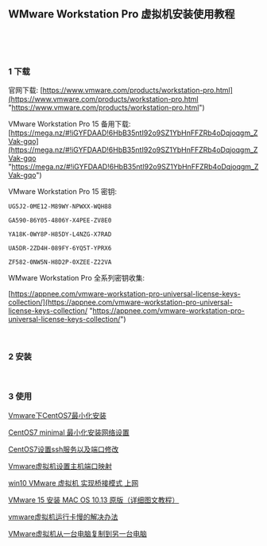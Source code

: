 ## WMware Workstation Pro 虚拟机安装使用教程  

​    

​    

### 1 下载  

官网下载: [https://www.vmware.com/products/workstation-pro.html](https://www.vmware.com/products/workstation-pro.html "https://www.vmware.com/products/workstation-pro.html") 

VMware Workstation Pro 15 备用下载: [https://mega.nz/#!iGYFDAAD!6HbB35ntI92o9SZ1YbHnFFZRb4oDqjoqgm_ZVak-gqo](https://mega.nz/#!iGYFDAAD!6HbB35ntI92o9SZ1YbHnFFZRb4oDqjoqgm_ZVak-gqo "https://mega.nz/#!iGYFDAAD!6HbB35ntI92o9SZ1YbHnFFZRb4oDqjoqgm_ZVak-gqo")  

VMware Workstation Pro 15 密钥:  

`UG5J2-0ME12-M89WY-NPWXX-WQH88`  

`GA590-86Y05-4806Y-X4PEE-ZV8E0`  

`YA18K-0WY8P-H85DY-L4NZG-X7RAD`  

`UA5DR-2ZD4H-089FY-6YQ5T-YPRX6`  

`ZF582-0NW5N-H8D2P-0XZEE-Z22VA`  

WMware Workstation Pro 全系列密钥收集:  

[https://appnee.com/vmware-workstation-pro-universal-license-keys-collection/](https://appnee.com/vmware-workstation-pro-universal-license-keys-collection/ "https://appnee.com/vmware-workstation-pro-universal-license-keys-collection/")  

​    

### 2 安装    

​    

### 3 使用  

[Vmware下CentOS7最小化安装](<https://blog.csdn.net/Mrqiang9001/article/details/78306591> "<https://blog.csdn.net/Mrqiang9001/article/details/78306591>")  

[CentOS7 minimal 最小化安装网络设置](<https://blog.csdn.net/Mrqiang9001/article/details/78308256> "<https://blog.csdn.net/Mrqiang9001/article/details/78308256>")  

[CentOS7设置ssh服务以及端口修改](<https://blog.csdn.net/Mrqiang9001/article/details/78308830> "<https://blog.csdn.net/Mrqiang9001/article/details/78308830>")  

[Vmware虚拟机设置主机端口映射](<https://blog.csdn.net/Mrqiang9001/article/details/80820321> "<https://blog.csdn.net/Mrqiang9001/article/details/80820321>")  

[win10 VMware 虚拟机 实现桥接模式 上网](<https://blog.csdn.net/vicoqi/article/details/79951236> "<https://blog.csdn.net/vicoqi/article/details/79951236>")  

[VMware 15 安装 MAC OS 10.13 原版（详细图文教程）](<https://blog.csdn.net/qq_40147863/article/details/84797618> "<https://blog.csdn.net/qq_40147863/article/details/84797618>")  

[vmware虚拟机运行卡慢的解决办法](https://blog.csdn.net/weixin_40612082/article/details/81023088 "https://blog.csdn.net/weixin_40612082/article/details/81023088")  

[VMware虚拟机从一台电脑复制到另一台电脑](https://blog.csdn.net/u011649536/article/details/45335705 "https://blog.csdn.net/u011649536/article/details/45335705")  





